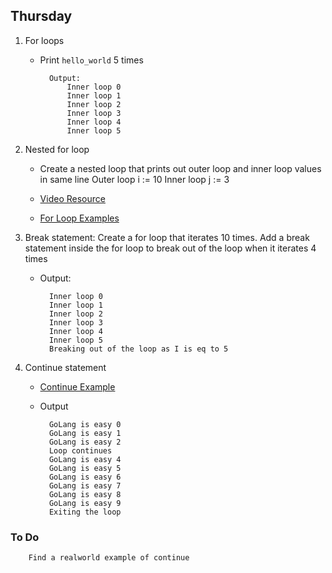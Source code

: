 ## Thursday

1. For loops
	* Print `hello_world` 5 times 
	
            Output: 
                Inner loop 0
                Inner loop 1
                Inner loop 2
                Inner loop 3
                Inner loop 4
                Inner loop 5
                
2. Nested for loop
	* Create a nested loop that prints out outer loop and inner loop values in same line 
        Outer loop i := 10
        Inner loop j := 3
        
    * [Video Resource](https://www.youtube.com/watch?v=8i2u4sX25W4)

    * [For Loop Examples](../for_loop)
                
3. Break statement: Create a for loop that iterates 10 times. Add a break statement inside the for loop to break out of the loop when it iterates 4 times 
	* Output: 
        
            Inner loop 0
            Inner loop 1
            Inner loop 2
            Inner loop 3
            Inner loop 4
            Inner loop 5
            Breaking out of the loop as I is eq to 5
            
3. Continue statement 
	* [Continue Example](../../for_loop/continue.go)
	* Output 
		
			GoLang is easy 0
			GoLang is easy 1
			GoLang is easy 2
			Loop continues
			GoLang is easy 4
			GoLang is easy 5
			GoLang is easy 6
			GoLang is easy 7
			GoLang is easy 8
			GoLang is easy 9
			Exiting the loop
 ### To Do    
 		Find a realworld example of continue 
 		
